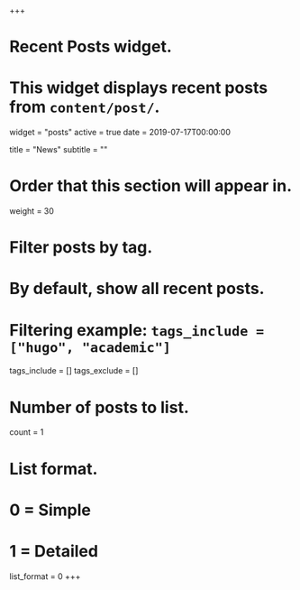 +++
# Recent Posts widget.
# This widget displays recent posts from `content/post/`.
widget = "posts"
active = true
date = 2019-07-17T00:00:00

title = "News"
subtitle = ""

# Order that this section will appear in.
weight = 30

# Filter posts by tag.
#  By default, show all recent posts.
#  Filtering example: `tags_include = ["hugo", "academic"]`
tags_include = []
tags_exclude = []

# Number of posts to list.
count = 1

# List format.
#   0 = Simple
#   1 = Detailed
list_format = 0
+++

